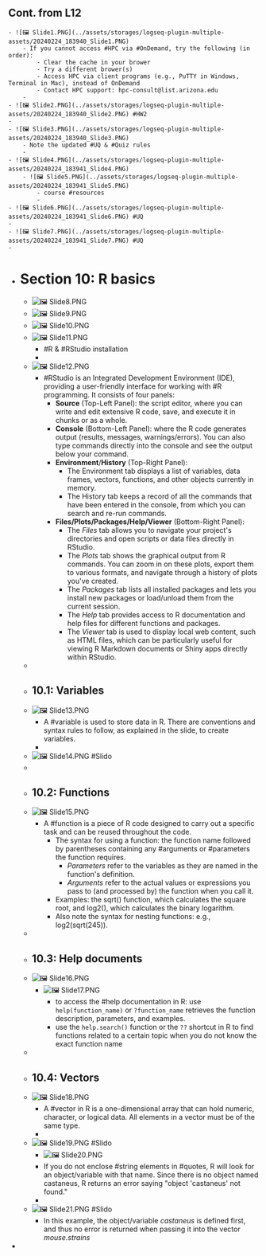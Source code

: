 ## Cont. from L12
	- ![🖼 Slide1.PNG](../assets/storages/logseq-plugin-multiple-assets/20240224_183940_Slide1.PNG)
		- If you cannot access #HPC via #OnDemand, try the following (in order):
			- Clear the cache in your brower
			- Try a different brower(s)
			- Access HPC via client programs (e.g., PuTTY in Windows, Terminal in Mac), instead of OnDemand
			- Contact HPC support: hpc-consult@list.arizona.edu
		-
	- ![🖼 Slide2.PNG](../assets/storages/logseq-plugin-multiple-assets/20240224_183940_Slide2.PNG) #HW2
	-
	- ![🖼 Slide3.PNG](../assets/storages/logseq-plugin-multiple-assets/20240224_183940_Slide3.PNG)
		- Note the updated #UQ & #Quiz rules
		-
	- ![🖼 Slide4.PNG](../assets/storages/logseq-plugin-multiple-assets/20240224_183941_Slide4.PNG)
		- ![🖼 Slide5.PNG](../assets/storages/logseq-plugin-multiple-assets/20240224_183941_Slide5.PNG)
			- course #resources
			-
	- ![🖼 Slide6.PNG](../assets/storages/logseq-plugin-multiple-assets/20240224_183941_Slide6.PNG) #UQ
	-
	- ![🖼 Slide7.PNG](../assets/storages/logseq-plugin-multiple-assets/20240224_183941_Slide7.PNG) #UQ
	-
- # Section 10: R basics
	- ![🖼 Slide8.PNG](../assets/storages/logseq-plugin-multiple-assets/20240224_183941_Slide8.PNG)
	- ![🖼 Slide9.PNG](../assets/storages/logseq-plugin-multiple-assets/20240224_183942_Slide9.PNG)
	- ![🖼 Slide10.PNG](../assets/storages/logseq-plugin-multiple-assets/20240224_183942_Slide10.PNG)
	- ![🖼 Slide11.PNG](../assets/storages/logseq-plugin-multiple-assets/20240224_183942_Slide11.PNG)
		- #R & #RStudio installation
		-
	- ![🖼 Slide12.PNG](../assets/storages/logseq-plugin-multiple-assets/20240224_183942_Slide12.PNG)
		- #RStudio is an Integrated Development Environment (IDE), providing a user-friendly interface for working with #R programming. It consists of four panels:
			- **Source** (Top-Left Panel): the script editor, where you can write and edit extensive R code, save, and execute it in chunks or as a whole.
			- **Console** (Bottom-Left Panel): where the R code generates output (results, messages, warnings/errors). You can also type commands directly into the console and see the output below your command.
			- **Environment**/**History** (Top-Right Panel):
				- The Environment tab displays a list of variables, data frames, vectors, functions, and other objects currently in memory.
				- The History tab keeps a record of all the commands that have been entered in the console, from which you can search and re-run commands.
			- **Files/Plots/Packages/Help/Viewer** (Bottom-Right Panel):
				- The *Files* tab allows you to navigate your project's directories and open scripts or data files directly in RStudio.
				- The *Plots* tab shows the graphical output from R commands. You can zoom in on these plots, export them to various formats, and navigate through a history of plots you've created.
				- The *Packages* tab lists all installed packages and lets you install new packages or load/unload them from the current session.
				- The *Help* tab provides access to R documentation and help files for different functions and packages.
				- The *Viewer* tab is used to display local web content, such as HTML files, which can be particularly useful for viewing R Markdown documents or Shiny apps directly within RStudio.
	-
	- ## 10.1: Variables
	- ![🖼 Slide13.PNG](../assets/storages/logseq-plugin-multiple-assets/20240224_183942_Slide13.PNG)
		- A #variable is used to store data in R. There are conventions and syntax rules to follow, as explained in the slide, to create variables.
		-
	- ![🖼 Slide14.PNG](../assets/storages/logseq-plugin-multiple-assets/20240224_183943_Slide14.PNG) #Slido
	-
	- ## 10.2: Functions
	- ![🖼 Slide15.PNG](../assets/storages/logseq-plugin-multiple-assets/20240224_183943_Slide15.PNG)
		- A #function is a piece of R code designed to carry out a specific task and can be reused throughout the code.
			- The syntax for using a function: the function name followed by parentheses containing any #arguments or #parameters the function requires.
				- *Parameters* refer to the variables as they are named in the function's definition.
				- *Arguments* refer to the actual values or expressions you pass to (and processed by) the function when you call it.
			- Examples: the sqrt() function, which calculates the square root, and log2(), which calculates the binary logarithm.
			- Also note the syntax for nesting functions: e.g.,  log2(sqrt(245)).
	-
	- ## 10.3: Help documents
	- ![🖼 Slide16.PNG](../assets/storages/logseq-plugin-multiple-assets/20240224_183943_Slide16.PNG)
		- ![🖼 Slide17.PNG](../assets/storages/logseq-plugin-multiple-assets/20240224_183943_Slide17.PNG)
			- to access the #help documentation in R: use `help(function_name)` or `?function_name`
			   retrieves the function description, parameters, and examples.
			- use the `help.search()` function or the `??` shortcut in R to find functions related to a certain topic when you do not know the exact function name
	-
	- ## 10.4: Vectors
	- ![🖼 Slide18.PNG](../assets/storages/logseq-plugin-multiple-assets/20240224_183943_Slide18.PNG)
		- A #vector in R is a one-dimensional array that can hold numeric, character, or logical data. All elements in a vector must be of the same type.
		-
	- ![🖼 Slide19.PNG](../assets/storages/logseq-plugin-multiple-assets/20240224_183944_Slide19.PNG) #Slido
		- ![🖼 Slide20.PNG](../assets/storages/logseq-plugin-multiple-assets/20240224_183944_Slide20.PNG)
		- If you do not enclose #string elements in #quotes, R will look for an object/variable with that name. Since there is no object named castaneus, R returns an error saying "object 'castaneus' not found."
		-
	- ![🖼 Slide21.PNG](../assets/storages/logseq-plugin-multiple-assets/Slide21.PNG) #Slido
		- In this example, the object/variable *castaneus* is defined first, and thus no error is returned when passing it into the vector *mouse.strains*
-